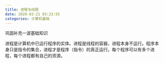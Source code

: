 ```yaml
---
title: 进程与线程
date: 2020-03-21 03:23:55
categories: 计算机基础
---
```


巩固补充一波基础知识
<!-- more -->

进程是计算机中已运行程序的实体。进程是线程的容器，进程本身不运行。程序本身只是指令的集合，进程才是程序（指令）的真正运行。每个程序可以有多个进程，每个进程都有自己的资源。


